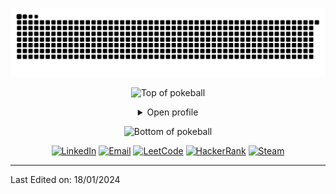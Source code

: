 
<p align = "center">
	<img src = "https://github.com/7oSkaaa/7oSkaaa/blob/output/github-contribution-grid-snake.svg?" alt = "Snake Game"/>
</p>

<div align="center">


![Top of pokeball](https://user-images.githubusercontent.com/44261381/209363264-ac854d3c-2cc2-44c4-928e-8a08d1013f46.png)

<details>
<summary>Open profile</summary>

<br>
<div>
  <div align=center>
      <img height="200" alt="Avatar photo of KK10" src="https://github.com/10kartik/10kartik/assets/99239411/21742f3f-d9a7-4a53-8530-7d20d51e03a9" alt="Avatar photo of KK10">
  </div>
  <div align=center>
      <a href="https://git.io/typing-svg"><img src="https://readme-typing-svg.demolab.com/?font=VT323&size=35&duration=3500&pause=300&color=6A0572&center=true&vCenter=true&width=500&lines=Hey%2C+I+am+Omar+De%20Paz;Welcome+to+My+GitHub+Profile;Inquisitive+and+Curious+by+nature;Systems+Engineer;Frontend+and+Backend+Developer;Exploring+AI+and+Problem-solving;Hardworking+and+Ambitious;Gym+Enthusiast;Football+Lover;Music+and+Programming+Lover" alt="Typing SVG" /></a>
  </div>
</div>

<details>
<summary>About me</summary>

[//]: # (You must have a lf before the markdown element when inside a block for it to work: https://stackoverflow.com/questions/29368902/how-can-i-wrap-my-markdown-in-an-html-div)

<div align="left">

```js
/**
 * Represents me.
 *
 * @constructor
 * @param {string} location - Santa ana, El Salvador.
 * @param {string} languagues - Spanish, basic English.
 * @param {string} specialization - Specializing in frontend and backend development, mobile and web application development, backend systems architecture, database management, and software testing.
 * @param {string} interests - AI, Distributed Systems & problem-solving.
 * @param {string} hobbies - Hiking, playing video games, going to the gym, playing football, reading, and listening to music.
 * @param {string} education - Bachelor of Engineering in Computer Systems, Universidad Nacional de El Salvador.
 * @param {string} approachable - Yes, actively seeking exciting opportunities. Feel free to reach out for potential collaborations or job offers.
 * @param {string} strength - Resolute and determined in facing challenges.
 * @param {string} Weakness - Sometimes I focus too much on perfecting a solution, but I’m learning to find the balance between quality and speed..
 *
 * @throws {Punch} To any and all bugs.
 *
 * @returns {Object} Me.
 */
```
</div>

</details>

<details>
<summary>Tools</summary>
<div>
  <p style="display: inline-block;" align="center">
    <kbd>
	    <kbd>Programming Languages</kbd>
	    <br><br>
	    <img width="30px" src="https://skillicons.dev/icons?i=c" alt="C" title="C"/>
	    <img width="30px" src="https://skillicons.dev/icons?i=cs" alt="C#" title="C#"/>
	    <img width="30px" src="https://skillicons.dev/icons?i=java" alt="Java" title="Java"/>
	    <img width="30px" src="https://skillicons.dev/icons?i=js" alt="JavaScript" title="JavaScript"/>
	    <img width="30px" src="https://skillicons.dev/icons?i=py" alt="Python" title="Python"/>
	</kbd>
	<kbd>
      <kbd>Back-end</kbd>
      <br>
      <br>
      <img width="30px" src="https://skillicons.dev/icons?i=fastapi" alt="fastapi" title="fastapi"/>
	<img width="30px" src="https://skillicons.dev/icons?i=spring" alt="spring" title="spring"/>
	<img width="30px" src="https://skillicons.dev/icons?i=java" alt="java" title="java"/>
	<img width="30px" src="https://skillicons.dev/icons?i=django" alt="django" title="django"/>
</kbd>
     <kbd>
      <kbd>Mobile</kbd>
      <br>
      <br>
      <img width="30px" src="https://skillicons.dev/icons?i=kotlin" alt="kotlin" title="kotlin"/>
	<img width="30px" src="https://skillicons.dev/icons?i=py" alt="Python" title="Python"/>
    </kbd>
    <kbd>
      <kbd>Front-end</kbd>
      <br>
      <br>
      <img width="30px" src="https://skillicons.dev/icons?i=html" alt="html" title="html"/>
	<img width="30px" src="https://skillicons.dev/icons?i=css" alt="css" title="css"/>
	<img width="30px" src="https://skillicons.dev/icons?i=js" alt="js" title="js"/>
	<img width="30px" src="https://skillicons.dev/icons?i=vue" alt="Vue" title="vue"/>
	<img width="30px" src="https://skillicons.dev/icons?i=bootstrap" alt="bootstrap" title="bootstrap"/>
    </kbd>
    <kbd>
      <kbd>Database</kbd>
      <br>
      <br>
      <img width="30px" src="https://cdn.jsdelivr.net/gh/devicons/devicon/icons/mysql/mysql-plain.svg" alt="mysql" title="MySQL"/>
      <img width="30px" src="https://cdn.jsdelivr.net/gh/devicons/devicon/icons/postgresql/postgresql-original.svg" alt="postgres" title="Postgres SQL"/>
      <img width="30px" src="https://cdn.jsdelivr.net/gh/devicons/devicon/icons/mongodb/mongodb-plain.svg" alt="mongodb" title="Mongo DB"/>
	<img width="30px" src="https://skillicons.dev/icons?i=sqlite" alt="sqlite" title="Sqlite"/>
	<img width="30px" src="https://skillicons.dev/icons?i=firebase" alt="firebase" title="firebase"/>
    </kbd>
    <br>
    <br>
    <kbd>
      <kbd>Automation, Data Science & AI</kbd>
      <br>
      <br>
      <img width="30" src="https://github.com/marwin1991/profile-technology-icons/assets/136815194/ab742751-b55b-43d7-8f49-9a67e293f67c" alt="Puppeteer" title="Puppeteer"/>
      <img width="30px" src="https://cdn.jsdelivr.net/gh/devicons/devicon/icons/numpy/numpy-original.svg" alt="numpy" title="Numpy"/>
      <img width="30px" src="https://cdn.jsdelivr.net/gh/devicons/devicon/icons/pandas/pandas-original.svg" alt="pandas" title="Pandas"/>
      <img width="30px" src="https://freelogopng.com/images/all_img/1681038242chatgpt-logo-png.png" alt="chatgpt" title="Chat GPT"/>
      <img width="30px" src="https://skillicons.dev/icons?i=selenium" alt="selenium" title="Selenium"/>
	    <img width="30px" src="https://skillicons.dev/icons?i=postman" alt="postman" title="Postman"/>
    </kbd>
    <kbd>
      <kbd>Operating System, Networking & Deployment</kbd>
      <br>
      <br>
      <img width="30" src="https://user-images.githubusercontent.com/25181517/117269608-b7dcfb80-ae58-11eb-8e66-6cc8753553f0.png" alt="Android" title="Android"/>
	    <img width="30" src="https://user-images.githubusercontent.com/25181517/186884150-05e9ff6d-340e-4802-9533-2c3f02363ee3.png" alt="Windows" title="Windows"/>
	    <img width="30" src="https://github.com/marwin1991/profile-technology-icons/assets/76662862/2481dc48-be6b-4ebb-9e8c-3b957efe69fa" alt="Linux" title="Linux"/>
      <img width="30" src="https://user-images.githubusercontent.com/25181517/183345125-9a7cd2e6-6ad6-436f-8490-44c903bef84c.png" alt="Nginx" title="Nginx"/>
      <img width="30px" src="https://cdn.jsdelivr.net/gh/devicons/devicon/icons/git/git-plain.svg" alt="git" title="git" />
      <img width="30px" src="https://cdn.jsdelivr.net/gh/devicons/devicon/icons/docker/docker-plain.svg" alt="docker" title="Docker"/>
      <img width="30px" src="https://icon.icepanel.io/Technology/svg/GitHub-Actions.svg" alt="githubactions" title="Github Actions"/>
      <img width="30px" src="https://skillicons.dev/icons?i=debian" alt="debian" title="Debian"/>
      <img width="30px" src="https://skillicons.dev/icons?i=heroku" alt="heroku" title="Heroku"/>
      <img width="30px" src="https://skillicons.dev/icons?i=netlify" alt="netlify" title="Netlify"/>
	<img width="30px" src="https://skillicons.dev/icons?i=firebase" alt="firebase" title="Firebase"/>
	    <img width="30px" src="https://skillicons.dev/icons?i=jenkins" alt="jenkins" title="jenkins"/>
	    <img width="30px" src="https://skillicons.dev/icons?i=kubernetes" alt="kubernetes" title="Kubernetes"/>
	    <img width="30px" src="https://skillicons.dev/icons?i=git" alt="git" title="Git"/>
	    <img width="30px" src="https://skillicons.dev/icons?i=github" alt="github" title="Github"/>
	    <img width="30px" src="https://skillicons.dev/icons?i=gitlab" alt="gitlab" title="Gitlab"/>
    </kbd>
    <kbd>
      <kbd>Terminal Scripts</kbd>
      <br>
      <br>
      <img width="30px" src="https://cdn.jsdelivr.net/gh/devicons/devicon/icons/bash/bash-original.svg" alt="bash" title="bash"/>
      <img width="30px" src="https://cdn.jsdelivr.net/gh/devicons/devicon/icons/vim/vim-original.svg" alt="vim" title="Vim"/>
	    <img width="30px" src="https://skillicons.dev/icons?i=powershell" alt="powershell" title="Powershell"/>
	    <img width="30px" src="https://skillicons.dev/icons?i=npm" alt="npm" title="Npm"/>
	       <img width="30px" src="https://cdn.jsdelivr.net/gh/devicons/devicon/icons/git/git-original-wordmark.svg" alt="git" title="Git"/>
   <img width="30px" src="https://cdn.jsdelivr.net/gh/devicons/devicon/icons/curl/curl-original.svg" alt="curl" title="cURL"/>
   <img width="30px" src="https://cdn.jsdelivr.net/gh/devicons/devicon/icons/ssh/ssh-original.svg" alt="ssh" title="SSH"/>
    </kbd>
    <kbd>
      <kbd>Tools</kbd>
      <br>
      <br>
      <img width="30px" src="https://cdn.jsdelivr.net/gh/devicons/devicon/icons/vscode/vscode-original.svg"  alt="VSCode" title="VS Code"/>
      <img width="30px" src="https://upload.wikimedia.org/wikipedia/en/d/d2/Sublime_Text_3_logo.png"  alt="sublime" title="Sublime"/>
      <img width="30" src="https://user-images.githubusercontent.com/25181517/192109061-e138ca71-337c-4019-8d42-4792fdaa7128.png" alt="Postman" title="Postman"/>
      <img width="30px" src="https://upload.wikimedia.org/wikipedia/commons/7/7f/NetBeans_Logo.png" alt="NetBeans" title="NetBeans"/>
	<img width="30px" src="https://upload.wikimedia.org/wikipedia/commons/9/9c/PyCharm_Logo.png" alt="PyCharm" title="PyCharm"/>
	<img width="30px" src="https://upload.wikimedia.org/wikipedia/commons/4/4b/Android_Studio_logo_2014.svg" alt="Android Studio" title="Android Studio"/>
	<img width="30px" src="https://cdn.jsdelivr.net/gh/devicons/devicon/icons/figma/figma-original.svg" alt="Figma" title="Figma"/>
	<img width="30px" src="https://upload.wikimedia.org/wikipedia/commons/a/a7/Notion-logo.svg" alt="Notion" title="Notion"/>
	<img width="30px" src="https://upload.wikimedia.org/wikipedia/commons/4/47/Slack_logo_icon.svg" alt="Slack" title="Slack"/>
	<img width="30px" src="https://upload.wikimedia.org/wikipedia/commons/e/e4/Xcalidra_Logo.svg" alt="Xcalidra" title="Xcalidra"/>
	    
  </kbd>
</div>
</details>

<details>
  <summary>GitHub Stats</summary>
  <br>
  <p align="center">
    <img align="center" src="https://github-readme-stats.vercel.app/api?username=10kartik&show_icons=true\&show=reviews,discussions_started,discussions_answered,prs_merged,prs_merged_percentage" alt="GitHub Stats">
  </p>
</details>

<details>
  <summary>Open Source Contributions</summary>
  <br>
  <ul>
    <li><strong>MDN Docs - Official JavaScript Docs:</strong> Contributed to improving and maintaining the official JavaScript documentation on MDN Web Docs.</li>
    <li><strong>Pinterest - Pymemcache:</strong> Made contributions to the Pymemcache project on Pinterest, an efficient Python client for the memcached caching system.</li>
    <li><strong>The Algorithms - JavaScript and C++:</strong> Contributed to The Algorithms repository, particularly in JavaScript and C++ implementations of various algorithms and data structures.</li>
   <li><strong>True Sparrow - NftorNot.com, WhisperChain.xyz, AI SalesSparrow:</strong> Led the development of projects from inception to production under True Sparrow.</li>
  </ul>
</details>

<details>
  <summary>Quote</summary>
  <br>
  <blockquote>
    “A bug is never just a mistake. It represents something bigger. An error of thinking. That makes you who you are.”
    <br><strong>Mr. Robot - Elliot Alderson</strong>
  </blockquote>
</details>

<details>
  <summary>Free DOSE hit</summary>
  <br>
  <small><i>DOSE (dopamine, oxytocin, serotonin & endorphin), refresh page if dose was ineffective.</i></small>
  <br>
  <div align="center"><img src="https://readme-jokes.vercel.app/api?theme=monokai" alt="Jokes Card" /></div>
</details>

<details>
<summary>What can I do for you?</summary>
<table style="border: none">
  <tr>
  <td width="50%" valign="top">

[//]: # (Fighting against markdown and blocks isn't easy, indentation is catastrophic)

## Let's Work on Your Project Together!

If you have any questions about web development, writing mistake-free documentation or AI, feel free to <a href="mailto:kkapgate5@gmail.com">contact me by email</a>, I won't bite, I promise.

  </td>
  <td width="50%" valign="top">

## It's not perfect, isn't it?

**<img alt="Feedback" src="https://img.shields.io/badge/Ask%20me-anything-1abc9c.svg">**

<blockquote>“I think it’s very important to have a feedback loop, where you’re constantly thinking about what you’ve done and how you could be doing it better.”
<br><strong>– Elon Musk</strong></blockquote>

  </td>
  </tr>
</table>
</details>

</details>

![Bottom of pokeball](https://user-images.githubusercontent.com/44261381/209363271-905d2a5e-8a18-44c0-a450-45dddd4d5036.png)

</div>

<div align=center>
 <a href="https://www.linkedin.com/in/kartikkapgate/" target="_blank"><img src="https://img.shields.io/static/v1?style=for-the-badge&message=LinkedIn&color=0A66C2&logo=LinkedIn&logoColor=FFFFFF&label=" alt="LinkedIn" /></a>
<a href="mailto:kkapagte5@gmail.com?subject=Hi%20Kartik%20,%20nice%20to%20meet%20you!" target="_blank"><img alt="Email" src="https://img.shields.io/static/v1?style=for-the-badge&message=Gmail&color=EA4335&logo=Gmail&logoColor=FFFFFF&label=" /></a>
<a href="https://leetcode.com/kk10-/" target="_blank"><img width="100px" src="https://upload.wikimedia.org/wikipedia/commons/thumb/0/0a/LeetCode_Logo_black_with_text.svg/2560px-LeetCode_Logo_black_with_text.svg.png" alt="LeetCode" /></a>
<a href="https://www.hackerrank.com/profile/kartik_kapgate" target="_blank"><img width="100px" src="https://user-images.githubusercontent.com/1194257/65596422-1cef2080-df97-11e9-9abb-a225204d1805.png" alt="HackerRank" /></a>
<a href="https://steamcommunity.com/id/kk10-/" target="_blank"><img width="110px" alt="Steam" src="https://e7.pngegg.com/pngimages/768/845/png-clipart-brand-logo-product-design-font-steam-text-logo.png" /></a>
</div>

------


Last Edited on: 18/01/2024
